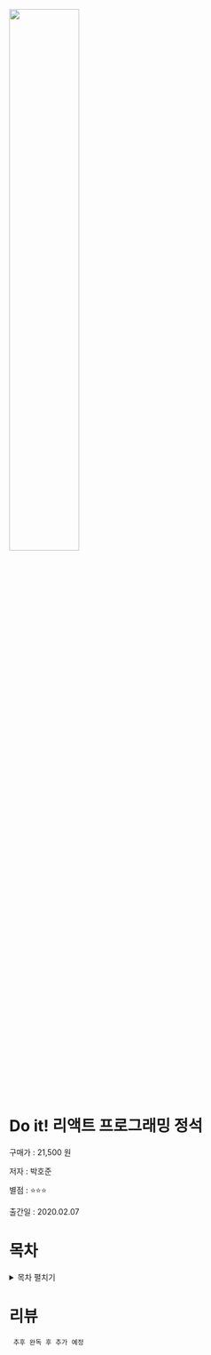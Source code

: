 <img src="https://image.yes24.com/goods/87631428/XL" width="50%">


# Do it! 리액트 프로그래밍 정석

구매가 : 21,500 원 

저자 : 박호준 

별점 : ⭐⭐⭐

출간일 : 2020.02.07

# 목차

<details>
<summary> 목차 펼치기 </summary>

## 첫째마당 리액트 시작하기

###  _01 리액트 시작하기

__01-1 리액트의 정체를 알아보자!

__01-2 리액트 개발 환경 설치하기

__01-3 리액트 앱 수정하기

### _02 리액트 ES6 문법 엑기스

__02-1 템플릿 문자열

__02-2 전개 연산자

__02-3 가변 변수와 불변 변수

__02-4 클래스

__02-5 화살표 함수

__02-6 객체 확장 표현식과 구조 분해 할당

__02-7 라이브러리 의존성 관리

__02-8 배열 함수

__02-9 비동기 함수

__02-10 디바운스와 스로틀

### _03 리액트 컴포넌트

__03-1 컴포넌트를 표현하는 JSX

__03-2 컴포넌트와 구성 요소

__03-3 컴포넌트에 데이터를 전달하는 프로퍼티

__03-4 컴포넌트 상태 관리하기

__03-5 컴포넌트의 생명주기

__03-6 클래스형 컴포넌트

__03-7 함수형 컴포넌트

__03-8 배열 컴포넌트

__03-9 컴포넌트에서 콜백 함수와 이벤트 처리하기

__03-10 Input 컴포넌트 만들면서 복습하기

### _04 에어비앤비 디자인 시스템 따라 하기

__04-1 비주얼 테스트로 더 쉽게 개발하기

__04-2 CSS로 컴포넌트 스타일 적용하기

__04-3 스타일 컴포넌트 만들기

__04-4 테스트 위주 개발 방법 사용해 보기

__04-5 CheckBox 컴포넌트 만들면서 복습하기

## 둘째마당 리액트 고급 기술 따라 하기

### _05 하이어오더 컴포넌트

__05-1 커링과 조합 개념 공부하기

__05-2 하이어오더 컴포넌트 기초 개념 공부하기

__05-3 하이어오더 컴포넌트 라이브러리 사용하기

__05-4 다중 하이어오더 컴포넌트 사용하기

__05-5 필수 입력 항목 표시 기능 추가하며 하이어오더 컴포넌트 복습하기

### _06 컨텍스트로 데이터 관리하기

__06-1 컨텍스트의 기초 개념 알아보기

__06-2 컨텍스트 제대로 사용하기

__06-3 컨텍스트 API 활용하기

__06-4 컨텍스트로 모달 만들기

__06-5 입력 폼 만들며 컨텍스트 복습하기

### _07 리덕스로 데이터 관리하기

__07-1 리덕스 기초 알아보기

__07-2 액션과 리듀서의 관계 알아보기

__07-3 그래프 데이터베이스 도입하기

__07-4 데이터를 위한 컴포넌트 알아보기

__07-5 검색 기능 만들면서 리덕스 복습하기

## 셋째마당 리액트 실무 개발하기

_08 가상 코인 거래소 만들기

__08-1 가상 코인 거래소 살펴보기

__08-2 가상 코인 거래소의 공용 컴포넌트 만들기

__08-3 프로젝트 구성하기

### _09 원격 데이터 연결하기

__09-1 가상 데이터 서버 설정하기

__09-2 데이터 요청을 위한 axios 라이브러리 도입하기

__09-3 가상 코인 거래소에 리덕스 적용하기

__09-4 가상 코인 거래소에 검색 기능 추가하기

__09-5 가상 코인 거래 기능 추가하며 마무리하기

### _10 리덕스 고급 기능 활용하기

__10-1 미들웨어 기초 알아보기

__10-2 redux-thunk와 비동기 제어

__10-3 서버 지연 처리와 오류 표시하기

__10-4 미들웨어로 알림 메시지 띄우기

__10-5 코인 거래 알림 효과 추가하며 마무리하기

### _11 에어비앤비 개발 방식으로 비동기 제어하기

__11-1 redux-pack 미들웨어로 비동기 제어하기

__11-2 대용량 데이터 효율적으로 처리하기

__11-3 셀렉터로 스토어 데이터 변환하기

__11-4 axios 호출 작업 모듈화하기

__11-5 회원 가입 기능 추가하며 마무리하기

### _12 리액트 라우터 적용하기

__12-1 싱글 페이지 애플리케이션

__12-2 리액트 라우터 구성하기

__12-3 주소와 리덕스 연결하기

### 에어비앤비 개발자의 비밀 레시피

__레시피 1 코드 스플릿팅 기법으로 bundle.js 크기 줄이기

__레시피 2 파이어베이스에 가상 코인 거래소 배포하기

__레시피 3 서버 사이드 렌더링 도입하기

__레시피 4 next.js 서버로 구동되는 서비스 배포하기

__레시피 5 파이어베이스 DB 연결하기

</details>

# 리뷰

```agsl
 추후 완독 후 추가 예정
```

